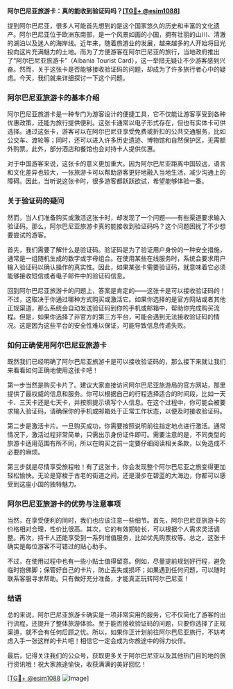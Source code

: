 **阿尔巴尼亚旅游卡：真的能收到验证码吗？[[TG💪+ @esim1088](https://t.me/s/esim1088)]**

提到阿尔巴尼亚，很多人可能首先想到的是这个国家悠久的历史和丰富的文化遗产。阿尔巴尼亚位于欧洲东南部，是一个风景如画的小国，拥有壮丽的山川、清澈的湖泊以及迷人的海岸线。近年来，随着旅游业的发展，越来越多的人开始将目光投向这片充满魅力的土地。而为了方便游客在阿尔巴尼亚的旅行，当地政府推出了“阿尔巴尼亚旅游卡”（Albania Tourist Card），这一举措无疑让不少游客感到兴奋。然而，关于这张卡是否能够接收验证码的问题，却成为了许多旅行者心中的疑虑。今天，我们就来详细探讨一下这个问题。

### 阿尔巴尼亚旅游卡的基本介绍

阿尔巴尼亚旅游卡是一种专门为游客设计的便捷工具，它不仅能让游客享受到各种优惠政策，还能为旅行提供便利。这张卡通常以电子形式存在，但也有实体卡可供选择。通过这张卡，游客可以在阿尔巴尼亚享受免费或折扣的公共交通服务，比如公交车、渡轮等；同时，还可以进入许多历史遗迹、博物馆和自然保护区，无需额外购票。此外，部分酒店和餐馆也会对持卡人提供优惠。

对于中国游客来说，这张卡的意义更加重大。因为阿尔巴尼亚距离中国较远，语言和文化差异也较大，一张旅游卡可以帮助游客更好地融入当地生活，减少沟通上的障碍。因此，当听说这张卡时，很多游客都跃跃欲试，希望能够体验一番。

### 关于验证码的疑问

然而，当人们准备购买或激活这张卡时，却发现了一个问题——有些渠道要求输入验证码。那么，阿尔巴尼亚旅游卡真的能接收到验证码吗？这个问题困扰了不少想要尝试的游客。

首先，我们需要了解什么是验证码。验证码是为了验证用户身份的一种安全措施，通常是一组随机生成的数字或字母组合。在使用某些在线服务时，系统会要求用户输入验证码以确认操作的真实性。因此，如果某张卡需要验证码，就意味着它必须能够接收短信或者电子邮件中的验证码信息。

回到阿尔巴尼亚旅游卡的问题上，答案是肯定的——这张卡是可以接收验证码的！不过，这取决于你通过哪种方式购买或激活它。如果你选择的是官方网站或者其他正规渠道，那么系统会自动发送验证码到你的手机或邮箱中，帮助你完成购买流程。但是，如果你选择了非官方的第三方平台，可能会遇到无法接收验证码的情况。这是因为这些平台的安全性难以保证，可能导致信息传递失败。

### 如何正确使用阿尔巴尼亚旅游卡

既然我们已经明确了阿尔巴尼亚旅游卡是可以接收验证码的，那么接下来就让我们来看看如何正确地使用这张卡吧！

第一步当然是购买卡片了。建议大家直接访问阿尔巴尼亚旅游局的官方网站，那里提供了最权威的信息和服务。你可以根据自己的行程选择适合的时间段，比如一天卡、三天卡还是七天卡，并按照提示填写个人信息。在这个过程中，你可能会被要求输入验证码，请确保你的手机或邮箱处于正常工作状态，以便及时接收验证码。

第二步是激活卡片。一旦购买成功，你需要按照说明前往指定地点进行激活。通常情况下，激活过程非常简单，只需出示身份证件即可。需要注意的是，不同类型的旅游卡适用范围有所不同，所以在购买之前一定要仔细阅读相关条款，以免造成不必要的麻烦。

第三步就是尽情享受旅程啦！有了这张卡，你会发现整个阿尔巴尼亚之旅变得更加轻松愉快。无论是穿梭于古老的街道之间，还是漫步在碧蓝的大海边，你都可以感受到这座小国的独特魅力。

### 阿尔巴尼亚旅游卡的优势与注意事项

当然，在享受便利的同时，我们也应该注意一些细节。首先，阿尔巴尼亚旅游卡的价格相对合理，性价比很高。其次，它的有效期较长，可以根据个人需求灵活调整。再次，持卡人还能享受到一系列增值服务，比如优先购票权等。总之，这张卡确实是每位游客不可错过的贴心助手。

不过，在使用过程中也有一些小贴士值得留意。例如，尽量提前规划好行程，避免临时抱佛脚；保管好自己的卡片，防止丢失或损坏；如果遇到任何问题，可以随时联系客服寻求帮助。只有做好充分准备，才能真正玩转阿尔巴尼亚！

### 结语

总的来说，阿尔巴尼亚旅游卡确实是一项非常实用的服务，它不仅简化了游客的出行流程，还提升了整体旅游体验。至于能否接收验证码的问题，只要你选择了正规渠道，就不会有任何后顾之忧。所以，如果你正计划前往阿尔巴尼亚旅行，不妨考虑入手一张这样的卡片吧！相信它一定会成为你旅途中的得力伙伴。

最后，记得关注我们的公众号，获取更多关于阿尔巴尼亚以及其他热门目的地的旅行资讯哦！祝大家旅途愉快，收获满满的美好回忆！

[[TG💪+ @esim1088](https://t.me/s/esim1088) ![Image](https://i.postimg.cc/4NQfJmqS/Snipaste-2025-05-13-00-14-12.png)]